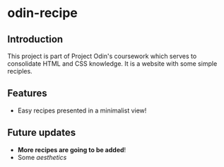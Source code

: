 # odin-recipe

## Introduction 
This project is part of Project Odin's coursework which serves to consolidate HTML and CSS knowledge. It is a website with some simple reciples. 

## Features
* Easy recipes presented in a minimalist view! 

## Future updates
* __More recipes are going to be added__!
* Some *aesthetics* 

